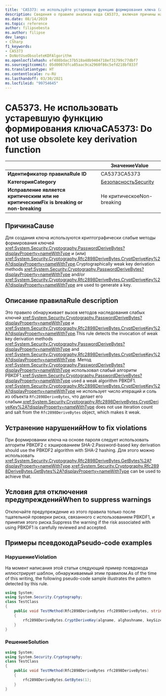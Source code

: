 ```yaml
---
title: 'CA5373: не используйте устаревшую функцию формирования ключа (анализ кода)'
description: Сведения о правиле анализа кода CA5373, включая причины нарушений и способы их устранения, а также условия отключения правила.
ms.date: 08/14/2019
ms.topic: reference
author: filipsebesta
ms.author: filipse
dev_langs:
- CSharp
f1_keywords:
- CA5373
- DoNotUseObsoleteKDFAlgorithm
ms.openlocfilehash: ef408bdac37b518a48b9404718ef31799c77dbf7
ms.sourcegitcommit: 05d0087dfca85aac9ca2960f86c5efd218bf833f
ms.translationtype: HT
ms.contentlocale: ru-RU
ms.lasthandoff: 03/30/2021
ms.locfileid: "99754645"
---
```

# <a name="ca5373-do-not-use-obsolete-key-derivation-function"></a><span data-ttu-id="957f0-103">CA5373. Не использовать устаревшую функцию формирования ключа</span><span class="sxs-lookup"><span data-stu-id="957f0-103">CA5373: Do not use obsolete key derivation function</span></span>

| | <span data-ttu-id="957f0-104">Значение</span><span class="sxs-lookup"><span data-stu-id="957f0-104">Value</span></span> |
|-|-|
| <span data-ttu-id="957f0-105">**Идентификатор правила**</span><span class="sxs-lookup"><span data-stu-id="957f0-105">**Rule ID**</span></span> |<span data-ttu-id="957f0-106">CA5373</span><span class="sxs-lookup"><span data-stu-id="957f0-106">CA5373</span></span>|
| <span data-ttu-id="957f0-107">**Категория**</span><span class="sxs-lookup"><span data-stu-id="957f0-107">**Category**</span></span> |[<span data-ttu-id="957f0-108">Безопасность</span><span class="sxs-lookup"><span data-stu-id="957f0-108">Security</span></span>](security-warnings.md)|
| <span data-ttu-id="957f0-109">**Исправление является критическим или не критическим**</span><span class="sxs-lookup"><span data-stu-id="957f0-109">**Fix is breaking or non-breaking**</span></span> |<span data-ttu-id="957f0-110">Не критическое</span><span class="sxs-lookup"><span data-stu-id="957f0-110">Non-breaking</span></span>|

## <a name="cause"></a><span data-ttu-id="957f0-111">Причина</span><span class="sxs-lookup"><span data-stu-id="957f0-111">Cause</span></span>

<span data-ttu-id="957f0-112">Для создания ключа используются криптографически слабые методы формирования ключей <xref:System.Security.Cryptography.PasswordDeriveBytes?displayProperty=nameWithType> и (или) <xref:System.Security.Cryptography.Rfc2898DeriveBytes.CryptDeriveKey%2A?displayProperty=nameWithType>.</span><span class="sxs-lookup"><span data-stu-id="957f0-112">Cryptographically weak key derivation methods <xref:System.Security.Cryptography.PasswordDeriveBytes?displayProperty=nameWithType> and/or <xref:System.Security.Cryptography.Rfc2898DeriveBytes.CryptDeriveKey%2A?displayProperty=nameWithType> are used to generate a key.</span></span>

## <a name="rule-description"></a><span data-ttu-id="957f0-113">Описание правила</span><span class="sxs-lookup"><span data-stu-id="957f0-113">Rule description</span></span>

<span data-ttu-id="957f0-114">Это правило обнаруживает вызов методов наследования слабых ключей <xref:System.Security.Cryptography.PasswordDeriveBytes?displayProperty=nameWithType> и <xref:System.Security.Cryptography.Rfc2898DeriveBytes.CryptDeriveKey%2A?displayProperty=nameWithType>.</span><span class="sxs-lookup"><span data-stu-id="957f0-114">This rule detects the invocation of weak key derivation methods <xref:System.Security.Cryptography.PasswordDeriveBytes?displayProperty=nameWithType> and <xref:System.Security.Cryptography.Rfc2898DeriveBytes.CryptDeriveKey%2A?displayProperty=nameWithType>.</span></span>
<span data-ttu-id="957f0-115">Метод <xref:System.Security.Cryptography.PasswordDeriveBytes?displayProperty=nameWithType> использовал слабый алгоритм PBKDF1.</span><span class="sxs-lookup"><span data-stu-id="957f0-115"><xref:System.Security.Cryptography.PasswordDeriveBytes?displayProperty=nameWithType> used a weak algorithm PBKDF1.</span></span> <span data-ttu-id="957f0-116"><xref:System.Security.Cryptography.Rfc2898DeriveBytes.CryptDeriveKey%2A?displayProperty=nameWithType> не использует число итераций и соль из объекта `Rfc2898DeriveBytes`, что делает его слабым.</span><span class="sxs-lookup"><span data-stu-id="957f0-116"><xref:System.Security.Cryptography.Rfc2898DeriveBytes.CryptDeriveKey%2A?displayProperty=nameWithType> does not use iteration count and salt from the `Rfc2898DeriveBytes` object, which makes it weak.</span></span>

## <a name="how-to-fix-violations"></a><span data-ttu-id="957f0-117">Устранение нарушений</span><span class="sxs-lookup"><span data-stu-id="957f0-117">How to fix violations</span></span>

<span data-ttu-id="957f0-118">При формировании ключа на основе пароля следует использовать алгоритм PBKDF2 с хэшированием SHA-2.</span><span class="sxs-lookup"><span data-stu-id="957f0-118">Password-based key derivation should use the PBKDF2 algorithm with SHA-2 hashing.</span></span> <span data-ttu-id="957f0-119">Для этого можно использовать <xref:System.Security.Cryptography.Rfc2898DeriveBytes.GetBytes%2A?displayProperty=nameWithType>.</span><span class="sxs-lookup"><span data-stu-id="957f0-119"><xref:System.Security.Cryptography.Rfc2898DeriveBytes.GetBytes%2A?displayProperty=nameWithType> can be used to achieve that.</span></span>

## <a name="when-to-suppress-warnings"></a><span data-ttu-id="957f0-120">Условия для отключения предупреждений</span><span class="sxs-lookup"><span data-stu-id="957f0-120">When to suppress warnings</span></span>

<span data-ttu-id="957f0-121">Отключайте предупреждение из этого правила только после тщательной проверки риска, связанного с использованием PBKDF1, и принятия этого риска.</span><span class="sxs-lookup"><span data-stu-id="957f0-121">Suppress the warning if the risk associated with using PBKDF1 is carefully reviewed and accepted.</span></span>

## <a name="pseudo-code-examples"></a><span data-ttu-id="957f0-122">Примеры псевдокода</span><span class="sxs-lookup"><span data-stu-id="957f0-122">Pseudo-code examples</span></span>

### <a name="violation"></a><span data-ttu-id="957f0-123">Нарушение</span><span class="sxs-lookup"><span data-stu-id="957f0-123">Violation</span></span>

<span data-ttu-id="957f0-124">На момент написания этой статьи следующий пример псевдокода иллюстрирует шаблон, обнаруживаемый этим правилом.</span><span class="sxs-lookup"><span data-stu-id="957f0-124">As of the time of this writing, the following pseudo-code sample illustrates the pattern detected by this rule.</span></span>

```csharp
using System;
using System.Security.Cryptography;
class TestClass
{
    public void TestMethod(Rfc2898DeriveBytes rfc2898DeriveBytes, string algname, string alghashname, int keySize, byte[] rgbIV)
    {
        rfc2898DeriveBytes.CryptDeriveKey(algname, alghashname, keySize, rgbIV);
    }
}
```

### <a name="solution"></a><span data-ttu-id="957f0-125">Решение</span><span class="sxs-lookup"><span data-stu-id="957f0-125">Solution</span></span>

```csharp
using System;
using System.Security.Cryptography;
class TestClass
{
    public void TestMethod(Rfc2898DeriveBytes rfc2898DeriveBytes)
    {
        rfc2898DeriveBytes.GetBytes(1);
    }
}
```
